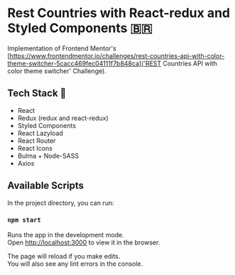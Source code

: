# Rest Countries with React-redux and Styled Components 🇧🇷

Implementation of Frontend Mentor's [https://www.frontendmentor.io/challenges/rest-countries-api-with-color-theme-switcher-5cacc469fec04111f7b848ca]('REST Countries API with color theme switcher' Challenge).

## Tech Stack 🤖

- React
- Redux (redux and react-redux)
- Styled Components
- React Lazyload
- React Router
- React Icons
- Bulma + Node-SASS
- Axios

## Available Scripts

In the project directory, you can run:

### `npm start`

Runs the app in the development mode.<br />
Open [http://localhost:3000](http://localhost:3000) to view it in the browser.

The page will reload if you make edits.<br />
You will also see any lint errors in the console.